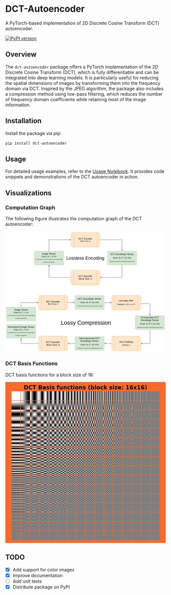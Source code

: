 # DCT-Autoencoder

A PyTorch-based implementation of 2D Discrete Cosine Transform (DCT) autoencoder.

[![PyPI version](https://badge.fury.io/py/dct-autoencoder.svg)](https://badge.fury.io/py/dct-autoencoder)

## Overview

The `dct-autoencoder` package offers a PyTorch implementation of the 2D Discrete Cosine Transform (DCT), which is fully differentiable and can be integrated into deep learning models. It is particularly useful for reducing the spatial dimensions of images by transforming them into the frequency domain via DCT. Inspired by the JPEG algorithm, the package also includes a compression method using low-pass filtering, which reduces the number of frequency domain coefficients while retaining most of the image information.


## Installation

Install the package via pip:

```bash
pip install dct-autoencoder
```

## Usage

For detailed usage examples, refer to the [Usage Notebook](https://github.com/dariush-bahrami/dct-autoencoder/blob/main/usage.ipynb). It provides code snippets and demonstrations of the DCT autoencoder in action.

## Visualizations

### Computation Graph

The following figure illustrates the computation graph of the DCT autoencoder:

![Computation Graph](https://raw.githubusercontent.com/dariush-bahrami/dct-autoencoder/main/assets/figures/DCT%20Autoencoder.drawio.png)

### DCT Basis Functions

DCT basis functions for a block size of 16:

![DCT Basis Functions](https://raw.githubusercontent.com/dariush-bahrami/dct-autoencoder/main/assets/figures/dct_basis_functions_block_size_16.png)

## TODO

- [x] Add support for color images
- [x] Improve documentation
- [ ] Add unit tests
- [x] Distribute package on PyPI
